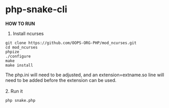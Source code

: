 # php-snake-cli
<b>HOW TO RUN</b>
<br>
1. Install ncurses
```properties
git clone https://github.com/OOPS-ORG-PHP/mod_ncurses.git
cd mod_ncurses
phpize
./configure
make
make install
```
The php.ini will need to be adjusted, and an extension=extname.so line will need to be added before the extension can be used.
<br>
<br>
2. Run it
<br>
```properties
php snake.php
```
